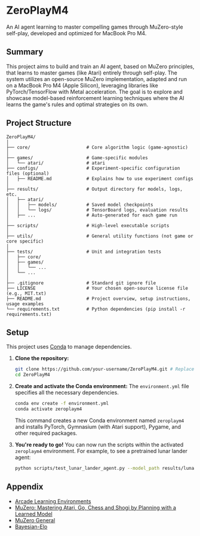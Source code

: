 # ZeroPlayM4
An AI agent learning to master compelling games through MuZero-style self-play, developed and optimized for MacBook Pro M4.

## Summary

This project aims to build and train an AI agent, based on MuZero principles, that learns to master games (like Atari) entirely through self-play. The system utilizes an open-source MuZero implementation, adapted and run on a MacBook Pro M4 (Apple Silicon), leveraging libraries like PyTorch/TensorFlow with Metal acceleration. The goal is to explore and showcase model-based reinforcement learning techniques where the AI learns the game's rules and optimal strategies on its own.

## Project Structure 

```
ZeroPlayM4/
│
├── core/                     # Core algorithm logic (game-agnostic)
│
├── games/                    # Game-specific modules
│   └── atari/                # atari 
├── configs/                  # Experiment-specific configuration files (optional)
│   ├── README.md             # Explains how to use experiment configs
│
├── results/                  # Output directory for models, logs, etc.
│   ├── atari/
│   │   ├── models/           # Saved model checkpoints
│   │   └── logs/             # TensorBoard logs, evaluation results
│   ├── ...                   # Auto-generated for each game run
│
├── scripts/                  # High-level executable scripts
│
├── utils/                    # General utility functions (not game or core specific)
│
├── tests/                    # Unit and integration tests
│   ├── core/
│   ├── games/
│   │   └── ...
│   └── ...
│
├── .gitignore                # Standard git ignore file
├── LICENSE                   # Your chosen open-source license file (e.g., MIT.txt)
├── README.md                 # Project overview, setup instructions, usage examples
└── requirements.txt          # Python dependencies (pip install -r requirements.txt)
```

## Setup

This project uses [Conda](https://docs.conda.io/en/latest/miniconda.html) to manage dependencies.

1.  **Clone the repository:**
    ```bash
    git clone https://github.com/your-username/ZeroPlayM4.git # Replace with your repo URL if different
    cd ZeroPlayM4
    ```

2.  **Create and activate the Conda environment:**
    The `environment.yml` file specifies all the necessary dependencies.
    ```bash
    conda env create -f environment.yml
    conda activate zeroplaym4
    ```
    This command creates a new Conda environment named `zeroplaym4` and installs PyTorch, Gymnasium (with Atari support), Pygame, and other required packages.

3.  **You're ready to go!** You can now run the scripts within the activated `zeroplaym4` environment. For example, to see a pretrained lunar lander agent:
    ```bash
    python scripts/test_lunar_lander_agent.py --model_path results/lunar_lander_final.pth --episodes 10
    ```



## Appendix

* [Arcade Learning Environments](https://ale.farama.org/) 
* [MuZero: Mastering Atari, Go, Chess and Shogi by Planning with a Learned Model](https://www.youtube.com/watch?v=We20YSAJZSE)
* [MuZero General](https://github.com/werner-duvaud/muzero-general)
* [Bayesian-Elo](https://www.remi-coulom.fr/Bayesian-Elo/)



